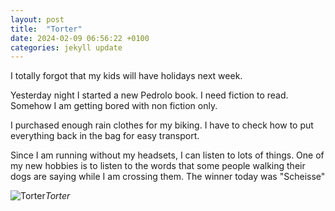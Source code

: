 ```yaml
---
layout: post
title:  "Torter"
date: 2024-02-09 06:56:22 +0100
categories: jekyll update
---
```


I totally forgot that my kids will have holidays next week.  

Yesterday night I started a new Pedrolo book. I need fiction to read. Somehow I am getting bored with non fiction only.  

I purchased enough rain clothes for my biking. I have to check how to put everything back in the bag for easy transport.   

Since I am running without my headsets, I can listen to lots of things. One of my new hobbies is to listen to the words that some people walking their dogs are saying while I am crossing them. The winner today was "Scheisse"


![Torter](https://lh3.googleusercontent.com/pw/ABLVV87BRal81d3CCS6A5HZ6QQj26a3GtvzIGA6ozPC29t4gWvAGQMfCk9pXCDbHOk-feGJxLsNcfyZ3vWozpyoMjSjT59RcJ3nCIliHfWeOp-YqOkLZKmQ=w2400)*Torter*&nbsp;



[jekyll-docs]: https://jekyllrb.com/docs/home
[jekyll-gh]:   https://github.com/jekyll/jekyll
[jekyll-talk]: https://talk.jekyllrb.com/
